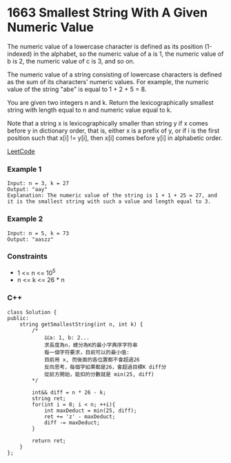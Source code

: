 # 1663 Smallest String With A Given Numeric Value

The numeric value of a lowercase character is defined as its position (1-indexed) in the alphabet, so the numeric value of a is 1, the numeric value of b is 2, the numeric value of c is 3, and so on.

The numeric value of a string consisting of lowercase characters is defined as the sum of its characters' numeric values. For example, the numeric value of the string "abe" is equal to 1 + 2 + 5 = 8.

You are given two integers n and k. Return the lexicographically smallest string with length equal to n and numeric value equal to k.

Note that a string x is lexicographically smaller than string y if x comes before y in dictionary order, that is, either x is a prefix of y, or if i is the first position such that x[i] != y[i], then x[i] comes before y[i] in alphabetic order.

 
[LeetCode](https://leetcode.cn/problems/determine-if-two-strings-are-close/description/)

### Example 1

```
Input: n = 3, k = 27
Output: "aay"
Explanation: The numeric value of the string is 1 + 1 + 25 = 27, and it is the smallest string with such a value and length equal to 3.
```

### Example 2

```
Input: n = 5, k = 73
Output: "aaszz"
```

### Constraints

* 1 <= n <= 10<sup>5</sup>
* n <= k <= 26 * n

### C++ 

```
class Solution {
public:
    string getSmallestString(int n, int k) {
        /*
            以a: 1, b: 2...
            求長度為n，總分為K的最小字典序字符串
            每一個字符要求，目前可以的最小值:
            目前用 x, 而後面的各位置都不會超過26
            反向思考，每個字如果都是26，會超過目標K diff分
            從前方開始，能扣的分數就是 min(25, diff) 
        */
        
        int&& diff = n * 26 - k;
        string ret;
        for(int i = 0; i < n; ++i){
            int maxDeduct = min(25, diff);
            ret += 'z' - maxDeduct;
            diff -= maxDeduct;
        }
        
        return ret;
    }
};
```
